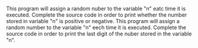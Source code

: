 This program will assign a random nuber to the variable "n" eatc time it is executed. Complete the source code in order to print whether the number stored in variable "n" is positive or negative.
This program will assign a random number to the variable "n" eech time it is executed. Complete the source code in order to print the last digit of the nuber stored in the variable "n".
